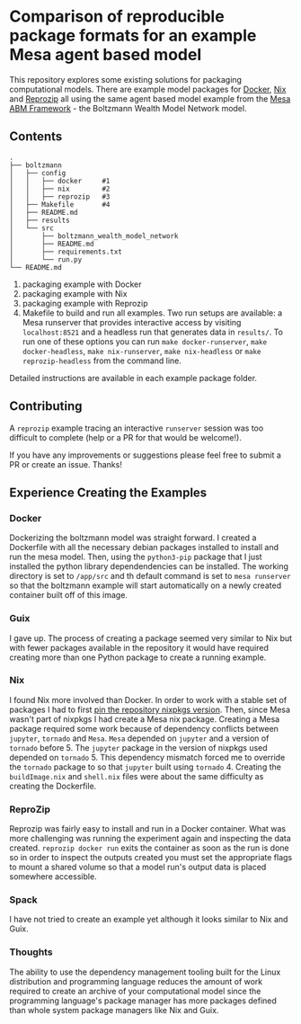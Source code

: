 # Comparison of reproducible package formats for an example Mesa agent based model

This repository explores some existing solutions for packaging computational models. There are example model packages for [Docker](https://docs.docker.com/install/), [Nix](https://nixos.org/nix/) and [Reprozip](https://www.reprozip.org/) all using the same agent based model example from the [Mesa ABM Framework](https://github.com/projectmesa/mesa) - the Boltzmann Wealth Model Network model.

## Contents

```
.
├── boltzmann
│   ├── config
│   │   ├── docker     #1
│   │   ├── nix        #2
│   │   ├── reprozip   #3
│   ├── Makefile       #4
│   ├── README.md
│   ├── results
│   └── src
│       ├── boltzmann_wealth_model_network
│       ├── README.md
│       ├── requirements.txt
│       └── run.py
└── README.md
```

1. packaging example with Docker
2. packaging example with Nix
3. packaging example with Reprozip
4. Makefile to build and run all examples. Two run setups are available: a Mesa runserver that provides interactive access by visiting `localhost:8521` and a headless run that generates data in `results/`. To run one of these options you can run `make docker-runserver`, `make docker-headless`, `make nix-runserver`, `make nix-headless` or `make reprozip-headless` from the command line. 

Detailed instructions are available in each example package folder.

## Contributing

A `reprozip` example tracing an interactive `runserver` session was too difficult to complete (help or a PR for that would be welcome!).

If you have any improvements or suggestions please feel free to submit a PR or create an issue. Thanks!

## Experience Creating the Examples

### Docker

Dockerizing the boltzmann model was straight forward. I created a Dockerfile with all the necessary debian packages installed to install and run the mesa model. Then, using the `python3-pip` package that I just installed the python library dependendencies can be installed. The working directory is set to `/app/src` and th default command is set to `mesa runserver` so that the boltzmann example will start automatically on a newly created container built off of this image.

### Guix

I gave up. The process of creating a package seemed very similar to Nix but with fewer packages available in the repository it would have required creating more than one Python package to create a running example.

### Nix

I found Nix more involved than Docker. In order to work with a stable set of packages I had to first [pin the repository nixpkgs version](https://nixos.wiki/wiki/FAQ/Pinning_Nixpkgs). Then, since Mesa wasn't part of nixpkgs I had create a Mesa nix package. Creating a Mesa package required some work because of dependency conflicts between `jupyter`, `tornado` and `Mesa`. `Mesa` depended on `jupyter` and a version of `tornado` before 5. The `jupyter` package in the version of nixpkgs used depended on  `tornado` 5. This dependency mismatch forced me to override the `tornado` package to so that `jupyter` built using `tornado` 4. Creating the `buildImage.nix` and `shell.nix` files were about the same difficulty as creating the Dockerfile.

### ReproZip

Reprozip was fairly easy to install and run in a Docker container. What was more challenging was running the experiment again and inspecting the data created. `reprozip docker run` exits the container as soon as the run is done so in order to inspect the outputs created you must set the appropriate flags to mount a shared volume so that a model run's output data is placed somewhere accessible.

### Spack

I have not tried to create an example yet although it looks similar to Nix and Guix.

### Thoughts

The ability to use the dependency management tooling built for the Linux distribution and programming language reduces the amount of work required to create an archive of your computational model since the programming language's package manager has more packages defined than whole system package managers like Nix and Guix.
